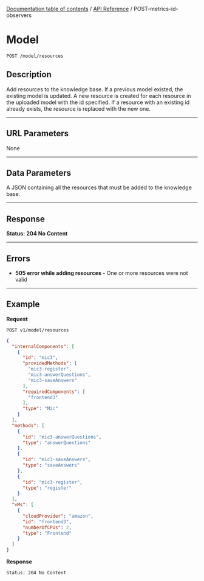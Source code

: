 [Documentation table of contents](../../TOC.md) / [API Reference](../../api.md) / POST-metrics-id-observers

# Model

	POST /model/resources

## Description
Add resources to the knowledge base. If a previous model existed, the existing model is updated. 
A new resource is created for each resource in the uploaded model with the id specified. If a resource with an existing
id already exists, the resource is replaced with the new one.

***

## URL Parameters

None

***

## Data Parameters

A JSON containing all the resources that must be added to the knowledge base.

***

## Response

**Status:** **204 No Content**


***

## Errors

* **505 error while adding resources** - One or more resources were not valid

***

## Example
**Request**

	POST v1/model/resources
	
``` json
{
  "internalComponents": [
    {
      "id": "mic3", 
      "providedMethods": [
        "mic3-register", 
        "mic3-answerQuestions", 
        "mic3-saveAnswers"
      ], 
      "requiredComponents": [
        "frontend3"
      ], 
      "type": "Mic"
    }
  ], 
  "methods": [
    {
      "id": "mic3-answerQuestions", 
      "type": "answerQuestions"
    }, 
    {
      "id": "mic3-saveAnswers", 
      "type": "saveAnswers"
    }, 
    {
      "id": "mic3-register", 
      "type": "register"
    }
  ], 
  "vMs": [
    {
      "cloudProvider": "amazon", 
      "id": "frontend3", 
      "numberOfCPUs": 2, 
      "type": "Frontend"
    }
  ]
}

```

**Response**

	Status: 204 No Content
